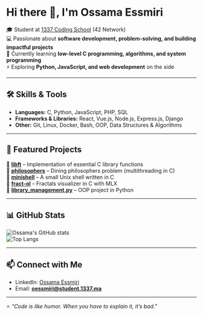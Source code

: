 # Hi there 👋, I'm Ossama Essmiri  

🎓 Student at [1337 Coding School](https://1337.ma) (42 Network)  
💻 Passionate about **software development, problem-solving, and building impactful projects**  
🌱 Currently learning **low-level C programming, algorithms, and system programming**  
⚡ Exploring **Python, JavaScript, and web development** on the side  

---

## 🛠️ Skills & Tools  
- **Languages:** C, Python, JavaScript, PHP, SQL  
- **Frameworks & Libraries:** React, Vue.js, Node.js, Express.js, Django  
- **Other:** Git, Linux, Docker, Bash, OOP, Data Structures & Algorithms  

---

## 📂 Featured Projects  
🔹 [**libft**](https://github.com/oessmiri/libft) – Implementation of essential C library functions  
🔹 [**philosophers**](https://github.com/oessmiri/philosophers) – Dining philosophers problem (multithreading in C)  
🔹 [**minishell**](https://github.com/oessmiri/minishell) – A small Unix shell written in C  
🔹 [**fract-ol**](https://github.com/oessmiri/fract-ol) – Fractals visualizer in C with MLX  
🔹 [**library_management.py**](https://github.com/oessmiri/library_management) – OOP project in Python  

---

## 📊 GitHub Stats  
![Ossama's GitHub stats](https://github-readme-stats.vercel.app/api?username=oessmiri&show_icons=true&theme=tokyonight)  
![Top Langs](https://github-readme-stats.vercel.app/api/top-langs/?username=oessmiri&layout=compact&theme=tokyonight)  

---

## 📫 Connect with Me  
- LinkedIn: [Ossama Essmiri](https://www.linkedin.com)  
- Email: **oessmiri@student.1337.ma**  

---

⭐️ *“Code is like humor. When you have to explain it, it’s bad.”*  
